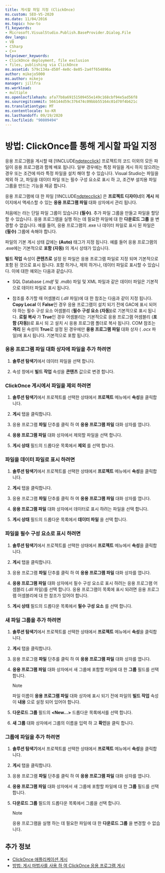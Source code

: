 ```yaml
---
title: 게시할 파일 지정 (ClickOnce)
ms.custom: SEO-VS-2020
ms.date: 11/04/2016
ms.topic: how-to
f1_keywords:
- Microsoft.VisualStudio.Publish.BaseProvider.Dialog.File
dev_langs:
- VB
- CSharp
- C++
helpviewer_keywords:
- ClickOnce deployment, file exclusion
- files, publishing via ClickOnce
ms.assetid: 579c134a-d50f-4e0c-8e05-2a4ff654896a
author: mikejo5000
ms.author: mikejo
manager: jillfra
ms.workload:
- multiple
ms.openlocfilehash: afa77b8a69151509455e149c168cbf94e5ad56f8
ms.sourcegitcommit: 566144d59c376474c09bbb55164c01d70f4b621c
ms.translationtype: MT
ms.contentlocale: ko-KR
ms.lasthandoff: 09/19/2020
ms.locfileid: "90809494"
---
```

# <a name="how-to-specify-which-files-are-published-by-clickonce"></a>방법: ClickOnce를 통해 게시할 파일 지정
응용 프로그램을 게시할 때 [!INCLUDE[ndptecclick](../deployment/includes/ndptecclick_md.md)] 프로젝트의 코드 이외의 모든 파일이 응용 프로그램과 함께 배포 됩니다. 일부 경우에는 특정 파일을 게시 하지 않으려는 경우 또는 조건에 따라 특정 파일을 설치 해야 할 수 있습니다. Visual Studio는 파일을 제외 하 고, 파일을 데이터 파일 또는 필수 구성 요소로 표시 하 고, 조건부 설치용 파일 그룹을 만드는 기능을 제공 합니다.

 응용 프로그램에 대 한 파일 [!INCLUDE[ndptecclick](../deployment/includes/ndptecclick_md.md)] 은 **프로젝트 디자이너**의 **게시** 페이지에서 액세스할 수 있는 **응용 프로그램 파일** 대화 상자에서 관리 됩니다.

 처음에는 라는 단일 파일 그룹이 있습니다 **(필수)**. 추가 파일 그룹을 만들고 파일을 할당할 수 있습니다. 응용 프로그램을 실행 하는 데 필요한 파일에 대 한 **다운로드 그룹** 을 변경할 수 없습니다. 예를 들어, 응용 프로그램의 .exe 나 데이터 파일로 표시 된 파일은 **(필수)** 그룹에 속해야 합니다.

 파일의 기본 게시 상태 값에는 **(Auto)** 태그가 지정 됩니다. 예를 들어 응용 프로그램의 .exe에는 기본적으로 **포함 (자동)** 의 게시 상태가 있습니다.

 **빌드 작업** 속성이 **콘텐츠로** 설정 된 파일은 응용 프로그램 파일로 지정 되며 기본적으로 포함 된 것으로 표시 됩니다. 포함 하거나, 제외 하거나, 데이터 파일로 표시할 수 있습니다. 이에 대한 예외는 다음과 같습니다.

- SQL Database (*.mdf* 및 *.mdb*) 파일 및 XML 파일과 같은 데이터 파일은 기본적으로 데이터 파일로 표시 됩니다.

- 참조를 추가할 때 어셈블리 (*.dll* 파일)에 대 한 참조는 다음과 같이 지정 됩니다. **Copy Local** 이 **False**인 경우 응용 프로그램이 설치 되기 전에 GAC에 표시 되어야 하는 필수 구성 요소 어셈블리 (**필수 구성 요소 (자동)**)로 기본적으로 표시 됩니다. **로컬 복사** 가 **True**인 경우 어셈블리는 기본적으로 응용 프로그램 어셈블리 (**포함 (자동)**)로 표시 되 고 설치 시 응용 프로그램 폴더로 복사 됩니다. COM 참조는 **격리** 된 속성이 **True**로 설정 된 경우에만 **응용 프로그램 파일** 대화 상자 ( *.ocx* 파일)에 표시 됩니다. 기본적으로 포함 됩니다.

### <a name="to-add-files-to-the-application-files-dialog-box"></a>응용 프로그램 파일 대화 상자에 파일을 추가 하려면

1. **솔루션 탐색기**에서 데이터 파일을 선택 합니다.

2. 속성 창에서 **빌드 작업** 속성을 **콘텐츠** 값으로 변경 합니다.

### <a name="to-exclude-files-from-clickonce-publishing"></a>ClickOnce 게시에서 파일을 제외 하려면

1. **솔루션 탐색기**에서 프로젝트를 선택한 상태에서 **프로젝트** 메뉴에서 **속성**을 클릭합니다.

2. **게시** 탭을 클릭합니다.

3. 응용 프로그램 **파일** 단추를 클릭 하 여 **응용 프로그램 파일** 대화 상자를 엽니다.

4. **응용 프로그램 파일** 대화 상자에서 제외할 파일을 선택 합니다.

5. **게시 상태** 필드의 드롭다운 목록에서 **제외** 를 선택 합니다.

### <a name="to-mark-files-as-data-files"></a>파일을 데이터 파일로 표시 하려면

1. **솔루션 탐색기**에서 프로젝트를 선택한 상태에서 **프로젝트** 메뉴에서 **속성**을 클릭합니다.

2. **게시** 탭을 클릭합니다.

3. 응용 프로그램 **파일** 단추를 클릭 하 여 **응용 프로그램 파일** 대화 상자를 엽니다.

4. **응용 프로그램 파일** 대화 상자에서 데이터로 표시 하려는 파일을 선택 합니다.

5. **게시 상태** 필드의 드롭다운 목록에서 **데이터 파일** 을 선택 합니다.

### <a name="to-mark-files-as-prerequisites"></a>파일을 필수 구성 요소로 표시 하려면

1. **솔루션 탐색기**에서 프로젝트를 선택한 상태에서 **프로젝트** 메뉴에서 **속성**을 클릭합니다.

2. **게시** 탭을 클릭합니다.

3. 응용 프로그램 **파일** 단추를 클릭 하 여 **응용 프로그램 파일** 대화 상자를 엽니다.

4. **응용 프로그램 파일** 대화 상자에서 필수 구성 요소로 표시 하려는 응용 프로그램 어셈블리 (*.dll* 파일)를 선택 합니다. 응용 프로그램이 목록에 표시 되려면 응용 프로그램 어셈블리에 대 한 참조가 있어야 합니다.

5. **게시 상태** 필드의 드롭다운 목록에서 **필수 구성 요소** 를 선택 합니다.

### <a name="to-add-a-new-file-group"></a>새 파일 그룹을 추가 하려면

1. **솔루션 탐색기**에서 프로젝트를 선택한 상태에서 **프로젝트** 메뉴에서 **속성**을 클릭합니다.

2. **게시** 탭을 클릭합니다.

3. 응용 프로그램 **파일** 단추를 클릭 하 여 **응용 프로그램 파일** 대화 상자를 엽니다.

4. **응용 프로그램 파일** 대화 상자에서 새 그룹에 포함할 파일에 대 한 **그룹** 필드를 선택 합니다.

    > [!NOTE]
    > 파일 이름이 **응용 프로그램 파일** 대화 상자에 표시 되기 전에 파일의 **빌드 작업** 속성이 **내용** 으로 설정 되어 있어야 합니다.

5. **다운로드 그룹** 필드의 **\<New...>** 드롭다운 목록에서를 선택 합니다.

6. **새 그룹** 대화 상자에서 그룹의 이름을 입력 하 고 **확인**을 클릭 합니다.

### <a name="to-add-a-file-to-a-group"></a>그룹에 파일을 추가 하려면

1. **솔루션 탐색기**에서 프로젝트를 선택한 상태에서 **프로젝트** 메뉴에서 **속성**을 클릭합니다.

2. **게시** 탭을 클릭합니다.

3. 응용 프로그램 **파일** 단추를 클릭 하 여 **응용 프로그램 파일** 대화 상자를 엽니다.

4. **응용 프로그램 파일** 대화 상자에서 새 그룹에 포함할 파일에 대 한 **그룹** 필드를 선택 합니다.

5. **다운로드 그룹** 필드의 드롭다운 목록에서 그룹을 선택 합니다.

    > [!NOTE]
    > 응용 프로그램을 실행 하는 데 필요한 파일에 대 한 **다운로드 그룹** 을 변경할 수 없습니다.

## <a name="see-also"></a>추가 정보
- [ClickOnce 애플리케이션 게시](../deployment/publishing-clickonce-applications.md)
- [방법: 게시 마법사를 사용 하 여 ClickOnce 응용 프로그램 게시](../deployment/how-to-publish-a-clickonce-application-using-the-publish-wizard.md)